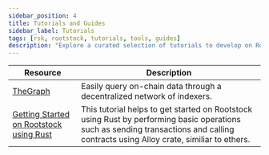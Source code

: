 ```yaml
---
sidebar_position: 4
title: Tutorials and Guides
sidebar_label: Tutorials
tags: [rsk, rootstock, tutorials, tools, guides]
description: "Explore a curated selection of tutorials to develop on Rootstock."
---
```


| Resource                                                       | Description                                                                                    |
| ----------------------------------------------------------- | ---------------------------------------------------------------------------------------------- |
| [TheGraph](/developer-tools/thegraph/) | Easily query on-chain data through a decentralized network of indexers. |
| [Getting Started on Rootstock using Rust](/resources/tutorials/rootstock-rust/) | This tutorial helps to get started on Rootstock using Rust by performing basic operations such as sending transactions and calling contracts using Alloy crate, similiar to ethers.|